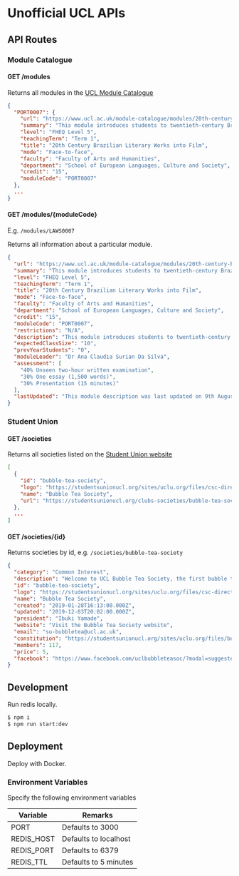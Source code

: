 # Unofficial UCL APIs

## API Routes

### Module Catalogue

#### GET /modules

Returns all modules in the [UCL Module Catalogue](https://www.ucl.ac.uk/module-catalogue/)

```json
{
  "PORT0007": {
    "url": "https://www.ucl.ac.uk/module-catalogue/modules/20th-century-brazilian-literary-works-into-film/PORT0007",
    "summary": "This module introduces students to twentieth-century Brazilian literature and Brazilian cinema through four novels and their adaptations into film. They...",
    "level": "FHEQ Level 5",
    "teachingTerm": "Term 1",
    "title": "20th Century Brazilian Literary Works into Film",
    "mode": "Face-to-face",
    "faculty": "Faculty of Arts and Humanities",
    "department": "School of European Languages, Culture and Society",
    "credit": "15",
    "moduleCode": "PORT0007"
  },
  ...
}
```

#### GET /modules/{moduleCode}

E.g. `/modules/LAWS0007`

Returns all information about a particular module.

```json
{
  "url": "https://www.ucl.ac.uk/module-catalogue/modules/20th-century-brazilian-literary-works-into-film/PORT0007",
  "summary": "This module introduces students to twentieth-century Brazilian literature and Brazilian cinema through four novels and their adaptations into film. They...",
  "level": "FHEQ Level 5",
  "teachingTerm": "Term 1",
  "title": "20th Century Brazilian Literary Works into Film",
  "mode": "Face-to-face",
  "faculty": "Faculty of Arts and Humanities",
  "department": "School of European Languages, Culture and Society",
  "credit": "15",
  "moduleCode": "PORT0007",
  "restrictions": "N/A",
  "description": "This module introduces students to twentieth-century Brazilian literature and Brazilian cinema through four novels and their adaptations into film. They reflect key themes of Brazilian literature and cinema: the city, the malandro, the backlands of the Northeast, urban violence, immigration, drought, popular culture and religion, going from New Realism and Cinema Novo to today. In addition to providing students with clearer understanding of the history, culture, and socio-economic realities of twentieth-century Brazil, this module seeks to explore how novels are adapted and interpreted for the screen and to address the question of how can studying film adaptation allows us to better understand what it is that literature does, and vice versa.",
  "expectedClassSize": "10",
  "prevYearStudents": "0",
  "moduleLeader": "Dr Ana Claudia Surian Da Silva",
  "assessment": [
    "40% Unseen two-hour written examination",
    "30% One essay (1,500 words)",
    "30% Presentation (15 minutes)"
  ],
  "lastUpdated": "This module description was last updated on 9th August 2019."
}
```

### Student Union

#### GET /societies

Returns all societies listed on the [Student Union website](https://studentsunionucl.org/clubs-and-societies)

```json
[
  {
    "id": "bubble-tea-society",
    "logo": "https://studentsunionucl.org/sites/uclu.org/files/csc-directory-images/52762266_319268132062152_2644011270763708416_n.jpg",
    "name": "Bubble Tea Society",
    "url": "https://studentsunionucl.org/clubs-societies/bubble-tea-society"
  },
  ...
]
```

#### GET /societies/{id}

Returns societies by id, e.g. `/societies/bubble-tea-society`

```json
{
  "category": "Common Interest",
  "description": "Welcome to UCL Bubble Tea Society, the first bubble tea society in London! Join us for fun events including DIY Bubble Tea Workshops, Bubble Tea Crawls, picnics and get togethers, movie nights and much more. Members also get discounts at some of our favorite bubble tea spots in London!",
  "id": "bubble-tea-society",
  "logo": "https://studentsunionucl.org/sites/uclu.org/files/csc-directory-images/52762266_319268132062152_2644011270763708416_n.jpg",
  "name": "Bubble Tea Society",
  "created": "2019-01-28T16:13:00.000Z",
  "updated": "2019-12-03T20:02:00.000Z",
  "president": "Ibuki Yamade",
  "website": "Visit the Bubble Tea Society website",
  "email": "su-bubbletea@ucl.ac.uk",
  "constitution": "https://studentsunionucl.org/sites/uclu.org/files/bubble_tea_30.06.2019.docx",
  "members": 117,
  "price": 5,
  "facebook": "https://www.facebook.com/uclbubbleteasoc/?modal=suggested_action&notif_id=1552247549039672&notif_t=page_user_activity"
}
```

## Development

Run redis locally.

```bash
$ npm i
$ npm run start:dev
```

## Deployment

Deploy with Docker.

### Environment Variables

Specify the following environment variables

| Variable   | Remarks               |
| ---------- | --------------------- |
| PORT       | Defaults to 3000      |
| REDIS_HOST | Defaults to localhost |
| REDIS_PORT | Defaults to 6379      |
| REDIS_TTL  | Defaults to 5 minutes |